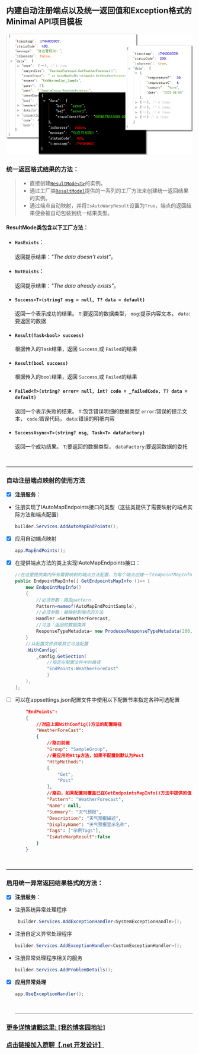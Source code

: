## 内建自动注册端点以及统一返回值和Exception格式的Minimal API项目模板
![1744161873756](image/README/1744161873756.png)


### 统一返回格式结果的方法：
> * 直接创建[`ResultMode<T>`](https://github.com/ls0001/MinimalApiAutoMapTempalte/blob/main/WebMinimalApi_Salmple/Underpinings/ApiResult/ResultModel.cs)的实例。
> * 通过工厂类[`ResultModel`](https://github.com/ls0001/MinimalApiAutoMapTempalte/blob/main/WebMinimalApi_Salmple/Underpinings/ApiResult/ResultModel.cs)提供的一系列的工厂方法来创建统一返回结果的实例。
> * 通过端点自动映射，并将`IsAutoWarpResult`设置为`True`，端点的返回结果便会被自动包装到统一结果类型。

#### ResultMode类包含以下工厂方法：
* #### `HasExists`：
  返回提示结果：*"The data doesn't exist"*。

* #### `NotExists`：
  返回提示结果：*"The data already exists"*。

* #### `Success<T>(string? msg = null, T? data = default)`
   返回一个表示成功的结果。
  `T`:要返回的数据类型，
  `msg`:提示内容文本，
  `data`:要返回的数据

* #### `Result(Task<bool> success)`
  根据传入的`Task`结果，返回 `Success`,或 `Failed`的结果

* #### `Result(bool success)`
  根据传入的`bool`结果，返回 `Success`,或 `Failed`的结果

* #### `Failed<T>(string? error= null, int? code = _failedCode, T? data = default)`
  返回一个表示失败的结果。
  `T`:包含错误明细的数据类型
  `error`:错误的提示文本，
  `code`:错误代码，
  `data`:错误的明细内容

* #### `SuccessAsync<T>(string? msg, Task<T> dataFactory)`
  返回一个成功结果。
  `T`:要返回的数据类型，
  `dataFactory`:要返回数据的委托
  
  <br>
------
### 自动注册端点映射的使用方法

- [X] **注册服务**：

* 注册实现了IAutoMapEndpoints接口的类型（这些类提供了需要映射的端点实际方法和端点配置）

  ```C#
  builder.Services.AddAutoMapEndPoints();
  ```

- [X] 应用自动端点映射

  ```C#
  app.MapEndPoints();       
  ```
- [X] 在提供端点方法的类上实现IAutoMapEndpoints接口：

  ```C#
  //在这里提供类内所有需要映射的端点方法配置，为每个端点创建一个EndpointMapInfo实例。
  public EndpointMapInfo[] GetEndpointsMapInfo ()=> [
      new EndpointMapInfo()
      {
          //必须参数：路由pattern
          Pattern=nameof(AutoMapEndPointSample),
          //必须参数：被映射到端点的方法
          Handler =GetWeatherForecast,
          //可选：返回的数据类弄
          ResponseTypeMetadata= new ProducesResponseTypeMetadata(200, typeof(IResultModel<WeatherForecast>), [])
      }        
      //从配置文件获取其它可选配置       
      .WithConfig(           
          _config.GetSection(               
              //指定在配置文件中的路径               
              "EndPoints:WeatherForeCast"           
              )
      ),    
  ];                                                 
  ```
  
- [ ] 可以在appsettings.json配置文件中使用以下配置节来指定各种可选配置

  ```json
      "EndPoints":
      {
          //对应上面WithConfig()方法的配置路径
          "WeatherForeCast":       
          {           
              //路由前缀           
              "Group": "SampleGroup",           
              //要应用的Http方法，如果不配置则默认为Post           
              "HttpMethods":           
              [               
                  "Get",               
                  "Post"           
              ],           
              //路由，如果配置则覆盖已在GetEndpointsMapInfo()方法中提供的值           
              "Pattern": "WeatherForecast",           
              "Name": null,           
              "Summary": "天气预报",           
              "Description": "天气预报描述",           
              "DisplayName": "天气预报显示名称",           
              "Tags": ["示例Tags"],           
              "IsAutoWarpResult":false       
          }
      }   
  ```
  </br>
------
### 启用统一异常返回结果格式的方法：

- [X] **注册服务**：

* 注册系统异常处理程序

  ```C#
   builder.Services.AddExceptionHandler<SystemExceptionHandle>();       
  ```
* 注册自定义异常处理程序

  ```C#
  builder.Services.AddExceptionHandler<CustomExceptionHandler>();       
  ```
* 注册异常处理程序相关的服务

  ```C#
  builder.Services.AddProblemDetails();         
  ```

- [X] **应用异常处理**

  ```C#
  app.UseExceptionHandler();       
  ```
  </br>

  ----------------------

### [更多详情请戳这里: [我的博客园地址]](https://www.cnblogs.com/ls0001) 

### [点击链接加入群聊【.net 开发设计】](https://qm.qq.com/q/3i8TPnB9Nu)